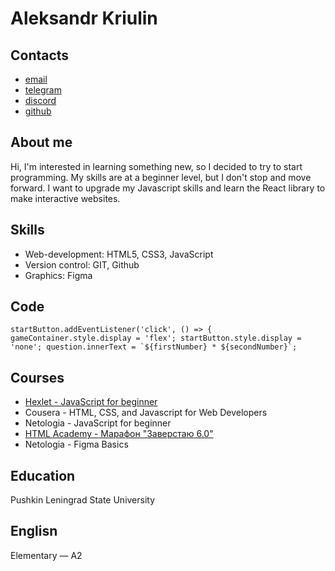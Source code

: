 # Aleksandr Kriulin
## Contacts
* [email](aleksandrkriulin493@gmail.com)
* [telegram](https://t.me/aleksander)
* [discord](https://discord.com/channels/516715744646660106/@home)
* [github](https://github.com/aleksandr2639)
## About me
Hi, I'm interested in learning something new, so I decided to try to start programming.
My skills are at a beginner level, but I don't stop and move forward.
I want to upgrade my Javascript skills and learn the React library to make interactive websites.
## Skills
* Web-development: HTML5, CSS3, JavaScript
* Version control: GIT, Github
* Graphics: Figma
## Code
```
startButton.addEventListener('click', () => { gameContainer.style.display = 'flex'; startButton.style.display = 'none'; question.innerText = `${firstNumber} * ${secondNumber}`;
```
## Courses
* [Hexlet - JavaScript for beginner](https://aleksandr2639.github.io/hexlet_project/)
* Cousera - HTML, CSS, and Javascript for Web Developers
* Netologia - JavaScript for beginner
* [HTML Academy - Марафон "Заверстаю 6.0"](https://aleksandr2639.github.io/html-academy_project/)
* Netologia - Figma Basics
## Education
Pushkin Leningrad State University
## Englisn
Elementary — A2
